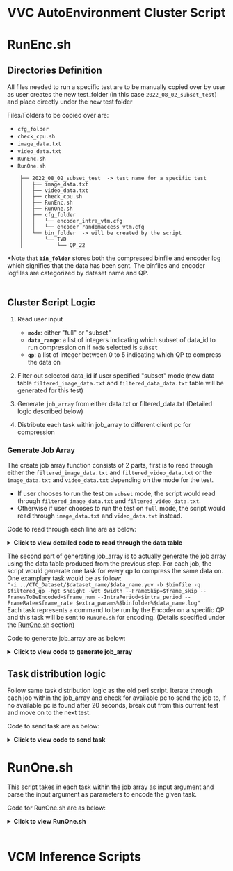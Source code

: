 # VVC AutoEnvironment Cluster Script 

# RunEnc.sh
## Directories Definition
All files needed to run a specific test are to be manually copied over by user as user creates the new test_folder (in this case `2022_08_02_subset_test`)  and place directly under the new test folder

Files/Folders to be copied over are:  
- `cfg_folder`
- `check_cpu.sh`
- `image_data.txt`
- `video_data.txt`
- `RunEnc.sh`
- `RunOne.sh`  
```
    ├── 2022_08_02_subset_test  -> test name for a specific test
    │   ├── image_data.txt
    │   ├── video_data.txt
    │   ├── check_cpu.sh
    │   ├── RunEnc.sh
    │   ├── RunOne.sh
    │   ├── cfg_folder
    │   │   └── encoder_intra_vtm.cfg
    │   │   └── encoder_randomaccess_vtm.cfg
    │   └── bin_folder  -> will be created by the script
    │       └── TVD
    │           └── QP_22
``` 

*Note that **`bin_folder`** stores both the compressed binfile and encoder log which signifies that the data has been sent. The binfiles and encoder logfiles are categorized by dataset name and QP.  
<br>

## Cluster Script Logic
1. Read user input
    - **`mode`**: either "full" or "subset"
    - **`data_range`**: a list of integers indicating which subset of data_id to run compression on if `mode` selected is `subset`
    - **`qp`**: a list of integer between 0 to 5 indicating which QP to compress the data on

2. Filter out selected data_id if user specified "subset" mode (new data table `filtered_image_data.txt` and `filtered_data_data.txt` table will be generated for this test)

3. Generate `job_array` from either data.txt or filtered_data.txt (Detailed logic described below)

4. Distribute each task within job_array to different client pc for compression
    
### Generate Job Array
The create job array function consists of 2 parts, first is to read through either the `filtered_image_data.txt` and `filtered_video_data.txt` or the `image_data.txt` and `video_data.txt` depending on the mode for the test. 
- If user chooses to run the test on `subset` mode, the script would read through `filtered_image_data.txt` and `filtered_video_data.txt`. 
- Otherwise if user chooses to run the test on `full` mode, the script would read through `image_data.txt` and `video_data.txt` instead.

Code to read through each line are as below:
<details>
  <summary><b>Click to view detailed code to read through the data table</b></summary>

```shell
for file in ${data_files[@]};
do 
    # for each line in the data.txt or filtered_data.txt file, append line to job_array if this line has not been sent for compression
    while read -r line;
    do

        items=($line)
        data_id=${items[0]}
        data_name=${items[1]}
        qp_set=${items[2]}
        dataset_name=${items[3]}
        width=${items[4]}
        height=${items[5]}

        if [[ "$file" == *"video"* ]]; then            
            # video data have more parameters than image data
            intra_period=${items[6]}
            frame_rate=${items[7]}
            frame_num=${items[8]}
            frame_skip=${items[9]}

            # check if this job has been sent and send if it hasnt
            generate_job $data_id $data_name $qp_set $dataset_name $width $height $intra_period $frame_rate $frame_num $frame_skip
            
        else
            # check if this job has been sent and send if it hasnt
            generate_job $data_id $data_name $qp_set $dataset_name $width $height

        fi
        
    done < $file
done
```

</details>

The second part of generating job_array is to actually generate the job array using the data table produced from the previous step. For each job, the script would generate one task for every qp to compress the same data on. One examplary task would be as follow:  
`"-i ../CTC_Dataset/$dataset_name/$data_name.yuv -b $binfile -q $filtered_qp -hgt $height -wdt $width --FrameSkip=$frame_skip --FramesToBeEncoded=$frame_num --IntraPeriod=$intra_period --FrameRate=$frame_rate $extra_params%$binfolder%$data_name.log"`  
Each task represents a command to be run by the Encoder on a specific QP and this task will be sent to `RunOne.sh` for encoding. (Details specified under the [RunOne.sh](#RunOne.sh) section)

Code to generate job_array are as below:
<details>
  <summary><b>Click to view code to generate job_array</b></summary>

```shell
job_array=()  # initialize a global job_array variable
function generate_job() {
    # this function pushes new jobs which have not been sent into job_array

    data_id=$1
    data_name=$2
    qp_set=$3
    dataset_name=$4
    width=$5
    height=$6
    intra_period=$7
    frame_rate=$8
    frame_num=$9
    frame_skip=$10

    # populate qp_array according to index specified by user (each task may use different qp_set)
    qp_array=(${qp_sets[$qp_set]})
    filtered_qp_array=()
    for index in ${QP[@]};
    do
        filtered_qp_array+=(${qp_array[$index]})
    done
    
    # check if this job has been sent
    for filtered_qp in $filtered_qp_array;
    do

        sent=false
        # this function will update sent to true if this job has been sent
        check_job_status $dataset_name $data_name $filtered_qp
        if [[ $sent = false ]]; then
            extra_params=${additional_params["$dataset_name"]}
                            
            # OpenImage binfiles have .266 as extension
            binfolder="bin_folder/$dataset_name/QP_$qp"
            binfile="$binfolder/$data_name.vvc"
            if [[ $dataset_name == "OpenImages" ]]; then
                binfile="$binfolder/$data_name.266"
            fi
            # update TVD video and images to have the same dataset_name since their YUV files come from the same folder
            if [[ "$dataset_name" == *"TVD"* ]]; then
                dataset_name="TVD"
            fi
            new_job=-1
            # new_job differs for image and video, differentiate these 2 by checking the number of input arguments
            if [ "$#" -eq 6 ]; then
                # arguments equals to 6 means it is a image job
                new_job="-i ../CTC_Dataset/$dataset_name/$data_name.yuv -b $binfile -q $filtered_qp -hgt $height -wdt $width $extra_params%$binfolder%$data_name.log"
            elif [ "$#" -eq 10 ]; then
                # arguments equals to 10 means it is a video job
                new_job="-i ../CTC_Dataset/$dataset_name/$data_name.yuv -b $binfile -q $filtered_qp -hgt $height -wdt $width --FrameSkip=$frame_skip --FramesToBeEncoded=$frame_num --IntraPeriod=$intra_period --FrameRate=$frame_rate $extra_params%$binfolder%$data_name.log"
            fi

            # sanity check to see if new_job is initialized properly
            if [[ $new_job == -1 ]]; then
                echo "Job $data_id is not initialized properly, please try again"
                exit 1
            else
                job_array+=($new_job)
            fi
        fi
    
    done
}
```

</details>

## Task distribution logic
Follow same task distribution logic as the old perl script. Iterate through each job within the job_array and check for available pc to send the job to, if no available pc is found after 20 seconds, break out from this current test and move on to the next test.

Code to send task are as below:
<details>
  <summary><b>Click to view code to send task</b></summary>

```shell
counter=0 # the number of jobs sent to the clients
while [ $counter -lt ${#job_array[@]} ] # main while loop
do
    request_count=0
    while true # busy waiting for the available client pc
    do
        sleep 2 # request for available client pc every 2 sec
        for pc in "${client_pc[@]}"
        do  
            pc_info=(${pc//:/ }) # split the pc information
            pc_name=${pc_info[0]} 
            pc_ip=${pc_info[1]} 
            check_if_available $pc_name $pc_ip
            if [ "$available" = true ] # $available comes from check_if_available()
            then
                echo "Assigned to ${pc_name}"
                avai_pc_ip=$pc_ip
                break 2 # break current for loop and the busy waiting while loop outside, back to the main while loop
            fi
        done

        request_count=$(( $request_count + 1 ))
        if [ $request_count -ge 10]
        then
            break 2 # quit the main while loop if wait for more than 20 sec for the machine
        fi
    done

    sendTask ${job_array[counter]}
    if [[ ! -f "start.tim" ]]
    then
        touch start.tim
    fi
    counter=$(( $counter + 1 )) # move to next task
done

if [ $counter -eq ${#job_array[@]} ]
then
    touch done.tim # all files have been sent to clients for compression
else
    echo "Some task is not sent successfully." # should never be triggered
fi
```
</details>


# RunOne.sh
This script takes in each task within the job array as input argument and parse the input argument as parameters to encode the given task.

Code for RunOne.sh are as below:
<details>
  <summary><b>Click to view RunOne.sh</b></summary>

```shell
while getopts "p:" OPTION; do
  case "$OPTION" in
    p)
      avalue="$OPTARG"
      # echo "The command provided is $OPTARG"
      chmod u+x encoder
      ./encoder $OPTARG
      ;;
  esac
done
shift "$(($OPTIND-1))"
```

</details>
<br>


# VCM Inference Scripts

